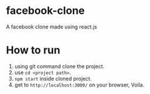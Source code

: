# facebook-clone
A facebook clone made using react.js

# How to run
1. using git command clone the project.
2. use `cd <project path>`.
3. `npm start` inside cloned project.
4. get to `http://localhost:3000/` on your browser, Voila.
